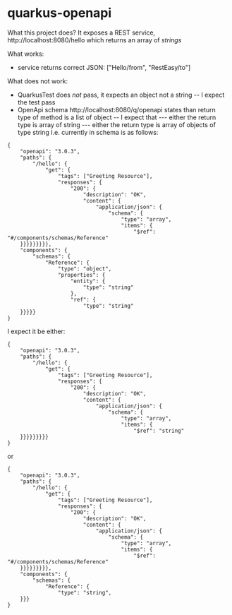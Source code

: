 # quarkus-openapi

What this project does?
It exposes a REST service, http://localhost:8080/hello which returns an array of *strings*

What works:
- service returns correct JSON: ["Hello/from", "RestEasy/to"]

What does not work: 
- QuarkusTest does *not* pass, it expects an object not a string
-- I expect the test pass
- OpenApi schema http://localhost:8080/q/openapi states than return type of method is a list of object
-- I expect that
--- either the return type is array of string
--- either the return type is array of objects of type string
I.e. currently in schema is as follows:

```
{
	"openapi": "3.0.3",
	"paths": {
		"/hello": {
			"get": {
				"tags": ["Greeting Resource"],
				"responses": {
					"200": {
						"description": "OK",
						"content": {
							"application/json": {
								"schema": {
									"type": "array",
									"items": {
										"$ref": "#/components/schemas/Reference"
	}}}}}}}}},
	"components": {
		"schemas": {
			"Reference": {
				"type": "object",
				"properties": {
					"entity": {
						"type": "string"
					},
					"ref": {
						"type": "string"
	}}}}}
}
```

I expect it be either: 
```
{
	"openapi": "3.0.3",
	"paths": {
		"/hello": {
			"get": {
				"tags": ["Greeting Resource"],
				"responses": {
					"200": {
						"description": "OK",
						"content": {
							"application/json": {
								"schema": {
									"type": "array",
									"items": {
										"$ref": "string"
	}}}}}}}}}
}
```

or

```
{
	"openapi": "3.0.3",
	"paths": {
		"/hello": {
			"get": {
				"tags": ["Greeting Resource"],
				"responses": {
					"200": {
						"description": "OK",
						"content": {
							"application/json": {
								"schema": {
									"type": "array",
									"items": {
										"$ref": "#/components/schemas/Reference"
	}}}}}}}}},
	"components": {
		"schemas": {
			"Reference": {
				"type": "string",
	}}}
}
```
